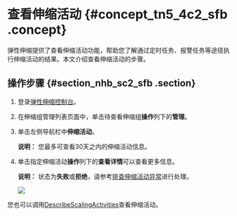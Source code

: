 # 查看伸缩活动 {#concept_tn5_4c2_sfb .concept}

弹性伸缩提供了查看伸缩活动功能，帮助您了解通过定时任务、报警任务等途径执行伸缩活动的结果。本文介绍查看伸缩活动的步骤。

## 操作步骤 {#section_nhb_sc2_sfb .section}

1.  登录[弹性伸缩控制台](https://essnew.console.aliyun.com/)。
2.  在伸缩组管理列表页面中，单击待查看伸缩组**操作**列下的**管理**。
3.  单击左侧导航栏中**伸缩活动**。

    **说明：** 您最多可查看30天之内的伸缩活动信息。

4.  单击指定伸缩活动**操作**列下的**查看详情**可以查看更多信息。

    **说明：** 状态为**失败**或**拒绝**，请参考[排查伸缩活动异常](intl.zh-CN/用户指南/排查伸缩活动异常.md#)进行处理。

    ![](http://static-aliyun-doc.oss-cn-hangzhou.aliyuncs.com/assets/img/40605/155815336721824_zh-CN.png)


您也可以调用[DescribeScalingActivities](../../../../intl.zh-CN/API参考/伸缩组/DescribeScalingActivities.md#)查看伸缩活动。

